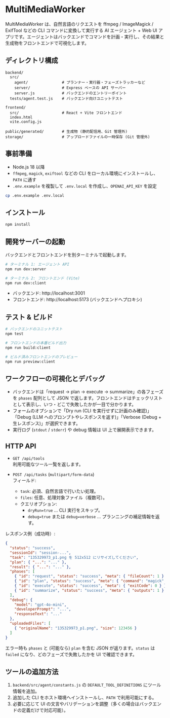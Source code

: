 # MultiMediaWorker

MultiMediaWorker は、自然言語のリクエストを ffmpeg / ImageMagick / ExifTool などの CLI コマンドに変換して実行する AI エージェント + Web UI アプリです。エージェントはバックエンドでコマンドを計画・実行し、その結果と生成物をフロントエンドで可視化します。

## ディレクトリ構成

```
backend/
  src/
    agent/               # プランナー・実行器・フェーズトラッカーなど
    server/              # Express ベースの API サーバー
    server.js            # バックエンドのエントリーポイント
  tests/agent.test.js    # バックエンド向けユニットテスト

frontend/
  src/                   # React + Vite フロントエンド
  index.html
  vite.config.js

public/generated/        # 生成物 (静的配信用、Git 管理外)
storage/                 # アップロードファイルの一時保存 (Git 管理外)
```

## 事前準備

- Node.js 18 以降
- `ffmpeg`, `magick`, `exiftool` などの CLI をローカル環境にインストールし、`PATH` に通す
- `.env.example` を複製して `.env.local` を作成し、`OPENAI_API_KEY` を設定

```bash
cp .env.example .env.local
```

## インストール

```bash
npm install
```

## 開発サーバーの起動

バックエンドとフロントエンドを別ターミナルで起動します。

```bash
# ターミナル 1: エージェント API
npm run dev:server

# ターミナル 2: フロントエンド (Vite)
npm run dev:client
```

- バックエンド: http://localhost:3001
- フロントエンド: http://localhost:5173 (バックエンドへプロキシ)

## テスト & ビルド

```bash
# バックエンドのユニットテスト
npm test

# フロントエンドの本番ビルド出力
npm run build:client

# ビルド済みフロントエンドのプレビュー
npm run preview:client
```

## ワークフローの可視化とデバッグ

- バックエンドは「request → plan → execute → summarize」の各フェーズを `phases` 配列として JSON で返します。フロントエンドはチェックリストとして表示し、いつ・どこで失敗したかが一目で分かります。
- フォームのオプションで「Dry run (CLI を実行せずに計画のみ確認)」「Debug (LLM へのプロンプトやレスポンスを返す)」「Verbose (Debug + 生レスポンス)」が選択できます。
- 実行ログ (`stdout` / `stderr`) や debug 情報は UI 上で展開表示できます。

## HTTP API

- `GET /api/tools`  
  利用可能なツール一覧を返します。

- `POST /api/tasks` (`multipart/form-data`)  
  フィールド:
  - `task`: 必須、自然言語で行いたい処理。
  - `files`: 任意、処理対象ファイル（複数可）。
  - クエリオプション:
    - `dryRun=true` … CLI 実行をスキップ。
    - `debug=true` または `debug=verbose` … プランニングの補足情報を返す。

レスポンス例（成功時）:

```json
{
  "status": "success",
  "sessionId": "session-...",
  "task": "135329973_p1.png を 512x512 にリサイズしてください",
  "plan": { "...": "..." },
  "result": { "...": "..." },
  "phases": [
    { "id": "request", "status": "success", "meta": { "fileCount": 1 } },
    { "id": "plan", "status": "success", "meta": { "command": "magick" } },
    { "id": "execute", "status": "success", "meta": { "exitCode": 0 } },
    { "id": "summarize", "status": "success", "meta": { "outputs": 1 } }
  ],
  "debug": {
    "model": "gpt-4o-mini",
    "developerPrompt": "...",
    "responseText": "..."
  },
  "uploadedFiles": [
    { "originalName": "135329973_p1.png", "size": 123456 }
  ]
}
```

エラー時も `phases` と (可能なら) `plan` を含む JSON が返ります。`status` は `failed` になり、どのフェーズで失敗したかを UI で確認できます。

## ツールの追加方法

1. `backend/src/agent/constants.js` の `DEFAULT_TOOL_DEFINITIONS` にツール情報を追加。
2. 追加した CLI をホスト環境へインストールし、`PATH` で利用可能にする。
3. 必要に応じて UI の文言やバリデーションを調整（多くの場合はバックエンドの定義だけで対応可能）。

